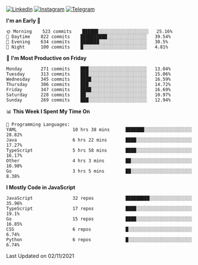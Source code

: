[![Linkedin](https://img.shields.io/badge/-Archie-blue?style=flat-square&labelColor=gray&logo=Linkedin&logoColor=white&link=https://www.linkedin.com/in/archisdi)](https://www.linkedin.com/in/archisdi)
[![Instagram](https://img.shields.io/badge/-@archisdi-orange?style=flat-square&labelColor=gray&logo=Instagram&logoColor=white&link=https://www.instagram.com/archisdi)](https://www.instagram.com/archisdi)
[![Telegram](https://img.shields.io/badge/-aai-informational?style=flat-square&labelColor=gray&logo=telegram&logoColor=white&link=https://t.me/archisdi)](https://t.me/archisdi)

<!--START_SECTION:waka-->
**I'm an Early 🐤** 

```text
🌞 Morning    523 commits    ██████░░░░░░░░░░░░░░░░░░░   25.16% 
🌆 Daytime    822 commits    ██████████░░░░░░░░░░░░░░░   39.54% 
🌃 Evening    634 commits    ███████░░░░░░░░░░░░░░░░░░   30.5% 
🌙 Night      100 commits    █░░░░░░░░░░░░░░░░░░░░░░░░   4.81%

```
📅 **I'm Most Productive on Friday** 

```text
Monday       271 commits    ███░░░░░░░░░░░░░░░░░░░░░░   13.04% 
Tuesday      313 commits    ███░░░░░░░░░░░░░░░░░░░░░░   15.06% 
Wednesday    345 commits    ████░░░░░░░░░░░░░░░░░░░░░   16.59% 
Thursday     306 commits    ███░░░░░░░░░░░░░░░░░░░░░░   14.72% 
Friday       347 commits    ████░░░░░░░░░░░░░░░░░░░░░   16.69% 
Saturday     228 commits    ██░░░░░░░░░░░░░░░░░░░░░░░   10.97% 
Sunday       269 commits    ███░░░░░░░░░░░░░░░░░░░░░░   12.94%

```


📊 **This Week I Spent My Time On** 

```text
💬 Programming Languages: 
YAML                     10 hrs 38 mins      ███████░░░░░░░░░░░░░░░░░░   28.82% 
Java                     6 hrs 22 mins       ████░░░░░░░░░░░░░░░░░░░░░   17.27% 
TypeScript               5 hrs 58 mins       ████░░░░░░░░░░░░░░░░░░░░░   16.17% 
Other                    4 hrs 3 mins        ██░░░░░░░░░░░░░░░░░░░░░░░   10.98% 
Go                       3 hrs 5 mins        ██░░░░░░░░░░░░░░░░░░░░░░░   8.38%

```

**I Mostly Code in JavaScript** 

```text
JavaScript               32 repos            █████████░░░░░░░░░░░░░░░░   35.96% 
TypeScript               17 repos            ████░░░░░░░░░░░░░░░░░░░░░   19.1% 
Go                       15 repos            ████░░░░░░░░░░░░░░░░░░░░░   16.85% 
CSS                      6 repos             █░░░░░░░░░░░░░░░░░░░░░░░░   6.74% 
Python                   6 repos             █░░░░░░░░░░░░░░░░░░░░░░░░   6.74%

```



 Last Updated on 02/11/2021
<!--END_SECTION:waka-->